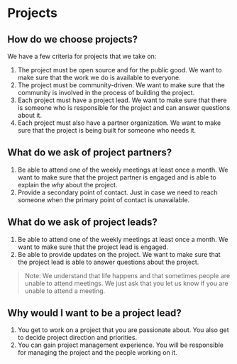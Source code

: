 # Projects

## How do we choose projects?

We have a few criteria for projects that we take on:

1. The project must be open source and for the public good. We want to make sure that the work we do is available to everyone.
2. The project must be community-driven. We want to make sure that the community is involved in the process of building the project.
3. Each project must have a project lead. We want to make sure that there is someone who is responsible for the project and can answer questions about it.
4. Each project must also have a partner organization. We want to make sure that the project is being built for someone who needs it.

## What do we ask of project partners?

1. Be able to attend one of the weekly meetings at least once a month. We want to make sure that the project partner is engaged and is able to explain the _why_ about the project.
2. Provide a secondary point of contact. Just in case we need to reach someone when the primary point of contact is unavailable.

## What do we ask of project leads?

1. Be able to attend one of the weekly meetings at least once a month. We want to make sure that the project lead is engaged.
2. Be able to provide updates on the project. We want to make sure that the project lead is able to answer questions about the project.

> Note: We understand that life happens and that sometimes people are unable to attend meetings. We just ask that you let us know if you are unable to attend a meeting.

## Why would I want to be a project lead?

1. You get to work on a project that you are passionate about. You also get to decide project direction and priorities.
2. You can gain project management experience. You will be responsible for managing the project and the people working on it.